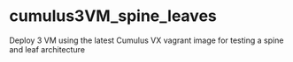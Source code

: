 # cumulus3VM_spine_leaves
Deploy 3 VM using the latest Cumulus VX vagrant image for testing a spine and leaf architecture

